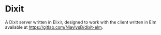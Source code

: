 # Dixit

A Dixit server written in Elixir, designed to work with the client written in Elm available at https://gitlab.com/NiavlysB/dixit-elm.
